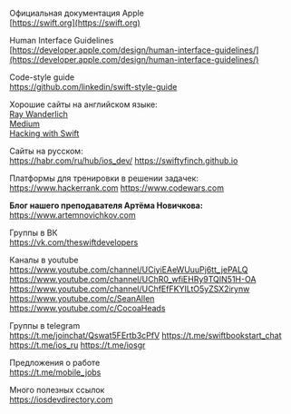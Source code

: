 

Официальная документация Apple  
[https://swift.org](https://swift.org)

Human Interface Guidelines  
[https://developer.apple.com/design/human-interface-guidelines/](https://developer.apple.com/design/human-interface-guidelines/)

Code-style guide  
https://github.com/linkedin/swift-style-guide

Хорошие сайты на английском языке:  
[Ray Wanderlich](https://www.raywenderlich.com)  
[Medium](https://medium.com/swift-programming)  
[Hacking with Swift](https://www.hackingwithswift.com)  

Сайты на русском:  
https://habr.com/ru/hub/ios_dev/ 
https://swiftyfinch.github.io

Платформы для тренировки в решении задачек:  
https://www.hackerrank.com
https://www.codewars.com

**Блог нашего преподавателя Артёма Новичкова:**  
https://www.artemnovichkov.com

Группы в ВК  
https://vk.com/theswiftdevelopers

Каналы в youtube  
https://www.youtube.com/channel/UCiyiEAeWUuuPj6tt_jePALQ
https://www.youtube.com/channel/UChR0_wfiEHRy9TQIN51H-OA
https://www.youtube.com/channel/UChfEfFKYILtO5yZSX2irynw
https://www.youtube.com/c/SeanAllen
https://www.youtube.com/c/CocoaHeads 

Группы в telegram  
https://t.me/joinchat/Qswat5FErtb3cPfV
https://t.me/swiftbookstart_chat
https://t.me/ios_ru
https://t.me/iosgr 

Предложения о работе  
https://t.me/mobile_jobs

Много полезных ссылок  
https://iosdevdirectory.com



